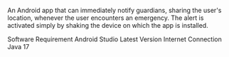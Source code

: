 An Android app that can immediately notify guardians, sharing the user's location, whenever the user encounters an emergency. The alert is activated simply by shaking the device on which the app is installed.

Software Requirement
Android Studio
Latest Version
Internet Connection
Java 17
